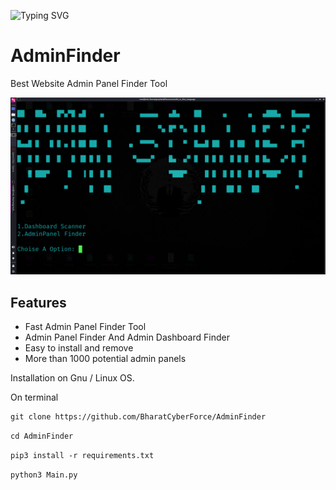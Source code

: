![Typing SVG](https://readme-typing-svg.demolab.com?font=Fira+Code&pause=1000&color=F7AB0A&width=435&lines=Developed+By+Indian+Cyber+Force)


# AdminFinder
Best Website Admin Panel Finder Tool


<p align="center">
<img src="APFinder.png" </br>
</p> 

## Features
 - Fast Admin Panel Finder Tool
 - Admin Panel Finder And Admin Dashboard Finder
 - Easy to install and remove
 - More than 1000 potential admin panels


Installation on Gnu / Linux OS. </br>

On terminal </br>


```diff
git clone https://github.com/BharatCyberForce/AdminFinder
```

```diff
cd AdminFinder
```

```diff
pip3 install -r requirements.txt
```

```diff
python3 Main.py
```

</br> </br>

</br> </br>

